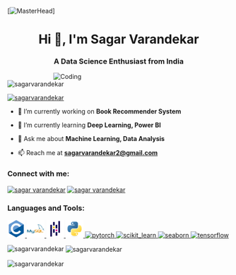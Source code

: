 [![MasterHead](https://patentbusinesslawyer.com/wp-content/uploads/2019/04/Machine-Learning-Basics-%E2%80%93-Patent-Claim-Charts-%E2%80%93-Case-Study-1.png)]
<h1 align="center">Hi 👋, I'm Sagar Varandekar</h1>
<h3 align="center">A Data Science Enthusiast from India</h3>
<img align="right" alt="Coding" width="400" src="https://img.freepik.com/free-vector/tiny-scientists-developing-ai-using-machine-learning-brain-computing-data-flat-vector-illustration-artificial-intelligence-technology-science-concept-banner-website-design-landing-web-page_74855-22578.jpg?w=2000">
<p align="left"> <img src="https://komarev.com/ghpvc/?username=sagarvarandekar&label=Profile%20views&color=0e75b6&style=flat" alt="sagarvarandekar" /> </p>

<p align="left"> <a href="https://github.com/ryo-ma/github-profile-trophy"><img src="https://github-profile-trophy.vercel.app/?username=sagarvarandekar" alt="sagarvarandekar" /></a> </p>

- 🔭 I’m currently working on **Book Recommender System**

- 🌱 I’m currently learning **Deep Learning, Power BI**

- 💬 Ask me about **Machine Learning, Data Analysis**

- 📫 Reach me at **sagarvarandekar2@gmail.com**

<h3 align="left">Connect with me:</h3>
<p align="left">
<a href="https://linkedin.com/in/sagar varandekar" target="blank"><img align="center" src="https://raw.githubusercontent.com/rahuldkjain/github-profile-readme-generator/master/src/images/icons/Social/linked-in-alt.svg" alt="sagar varandekar" height="30" width="40" /></a>
<a href="https://kaggle.com/sagar varandekar" target="blank"><img align="center" src="https://raw.githubusercontent.com/rahuldkjain/github-profile-readme-generator/master/src/images/icons/Social/kaggle.svg" alt="sagar varandekar" height="30" width="40" /></a>
</p>

<h3 align="left">Languages and Tools:</h3>
<p align="left"> <a href="https://www.cprogramming.com/" target="_blank" rel="noreferrer"> <img src="https://raw.githubusercontent.com/devicons/devicon/master/icons/c/c-original.svg" alt="c" width="40" height="40"/> </a> <a href="https://www.mysql.com/" target="_blank" rel="noreferrer"> <img src="https://raw.githubusercontent.com/devicons/devicon/master/icons/mysql/mysql-original-wordmark.svg" alt="mysql" width="40" height="40"/> </a> <a href="https://pandas.pydata.org/" target="_blank" rel="noreferrer"> <img src="https://raw.githubusercontent.com/devicons/devicon/2ae2a900d2f041da66e950e4d48052658d850630/icons/pandas/pandas-original.svg" alt="pandas" width="40" height="40"/> </a> <a href="https://www.python.org" target="_blank" rel="noreferrer"> <img src="https://raw.githubusercontent.com/devicons/devicon/master/icons/python/python-original.svg" alt="python" width="40" height="40"/> </a> <a href="https://pytorch.org/" target="_blank" rel="noreferrer"> <img src="https://www.vectorlogo.zone/logos/pytorch/pytorch-icon.svg" alt="pytorch" width="40" height="40"/> </a> <a href="https://scikit-learn.org/" target="_blank" rel="noreferrer"> <img src="https://upload.wikimedia.org/wikipedia/commons/0/05/Scikit_learn_logo_small.svg" alt="scikit_learn" width="40" height="40"/> </a> <a href="https://seaborn.pydata.org/" target="_blank" rel="noreferrer"> <img src="https://seaborn.pydata.org/_images/logo-mark-lightbg.svg" alt="seaborn" width="40" height="40"/> </a> <a href="https://www.tensorflow.org" target="_blank" rel="noreferrer"> <img src="https://www.vectorlogo.zone/logos/tensorflow/tensorflow-icon.svg" alt="tensorflow" width="40" height="40"/> </a> </p>

<p><img align="left" src="https://github-readme-stats.vercel.app/api/top-langs?username=sagarvarandekar&show_icons=true&locale=en&layout=compact" alt="sagarvarandekar" /></p>

<p>&nbsp;<img align="center" src="https://github-readme-stats.vercel.app/api?username=sagarvarandekar&show_icons=true&locale=en" alt="sagarvarandekar" /></p>

<p><img align="center" src="https://github-readme-streak-stats.herokuapp.com/?user=sagarvarandekar&" alt="sagarvarandekar" /></p>
